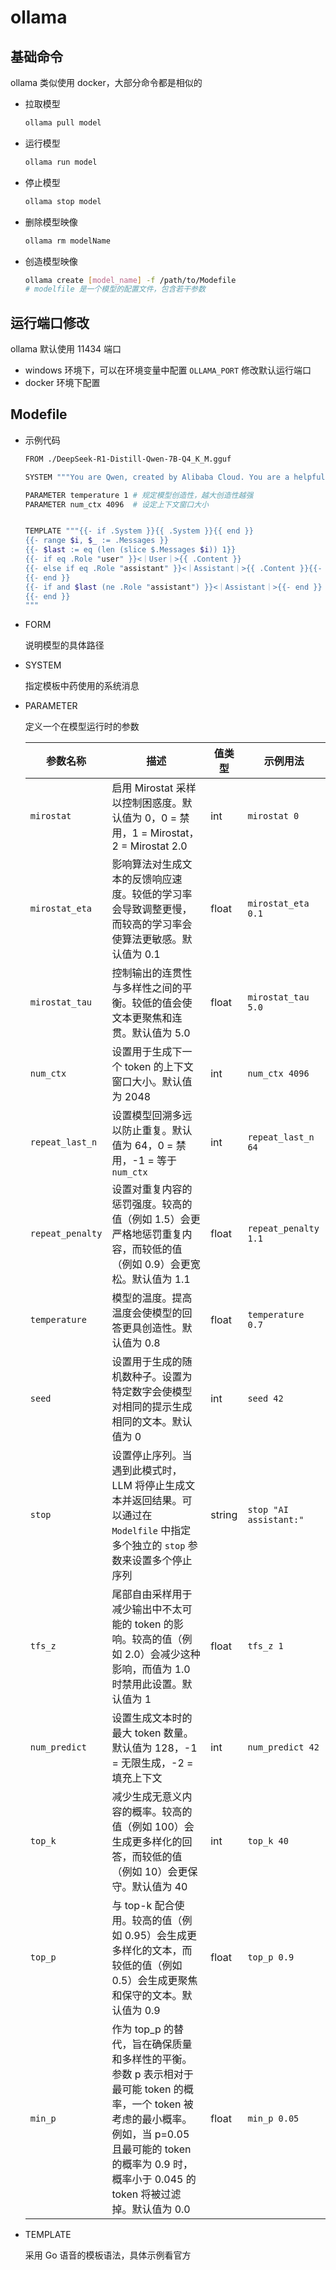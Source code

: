 # ollama

## 基础命令

ollama 类似使用 docker，大部分命令都是相似的

+ 拉取模型

  ```bash
  ollama pull model
  ```

+ 运行模型

  ```bash
  ollama run model
  ```

+ 停止模型

  ```bash
  ollama stop model
  ```

+ 删除模型映像

  ```bash
  ollama rm modelName
  ```

+ 创造模型映像

  ```bash
  ollama create [model_name] -f /path/to/Modefile
  # modelfile 是一个模型的配置文件，包含若干参数
  ```

## 运行端口修改

ollama 默认使用 11434 端口

+ windows 环境下，可以在环境变量中配置 `OLLAMA_PORT` 修改默认运行端口
+ docker 环境下配置 

## Modefile

+ 示例代码

  ```bash
  FROM ./DeepSeek-R1-Distill-Qwen-7B-Q4_K_M.gguf
  
  SYSTEM """You are Qwen, created by Alibaba Cloud. You are a helpful assistant."""
  
  PARAMETER temperature 1 # 规定模型创造性，越大创造性越强
  PARAMETER num_ctx 4096  # 设定上下文窗口大小
  
  
  TEMPLATE """{{- if .System }}{{ .System }}{{ end }}
  {{- range $i, $_ := .Messages }}
  {{- $last := eq (len (slice $.Messages $i)) 1}}
  {{- if eq .Role "user" }}<｜User｜>{{ .Content }}
  {{- else if eq .Role "assistant" }}<｜Assistant｜>{{ .Content }}{{- if not $last }}<｜end▁of▁sentence｜>{{- end }}
  {{- end }}
  {{- if and $last (ne .Role "assistant") }}<｜Assistant｜>{{- end }}
  {{- end }}
  """
  ```

+ FORM 

  说明模型的具体路径

+ SYSTEM

  指定模板中药使用的系统消息

+ PARAMETER

  定义一个在模型运行时的参数

  | 参数名称         | 描述                                                         | 值类型 | 示例用法               |
  | ---------------- | ------------------------------------------------------------ | ------ | ---------------------- |
  | `mirostat`       | 启用 Mirostat 采样以控制困惑度。默认值为 0，0 = 禁用，1 = Mirostat，2 = Mirostat 2.0 | int    | `mirostat 0`           |
  | `mirostat_eta`   | 影响算法对生成文本的反馈响应速度。较低的学习率会导致调整更慢，而较高的学习率会使算法更敏感。默认值为 0.1 | float  | `mirostat_eta 0.1`     |
  | `mirostat_tau`   | 控制输出的连贯性与多样性之间的平衡。较低的值会使文本更聚焦和连贯。默认值为 5.0 | float  | `mirostat_tau 5.0`     |
  | `num_ctx`        | 设置用于生成下一个 token 的上下文窗口大小。默认值为 2048     | int    | `num_ctx 4096`         |
  | `repeat_last_n`  | 设置模型回溯多远以防止重复。默认值为 64，0 = 禁用，-1 = 等于 `num_ctx` | int    | `repeat_last_n 64`     |
  | `repeat_penalty` | 设置对重复内容的惩罚强度。较高的值（例如 1.5）会更严格地惩罚重复内容，而较低的值（例如 0.9）会更宽松。默认值为 1.1 | float  | `repeat_penalty 1.1`   |
  | `temperature`    | 模型的温度。提高温度会使模型的回答更具创造性。默认值为 0.8   | float  | `temperature 0.7`      |
  | `seed`           | 设置用于生成的随机数种子。设置为特定数字会使模型对相同的提示生成相同的文本。默认值为 0 | int    | `seed 42`              |
  | `stop`           | 设置停止序列。当遇到此模式时，LLM 将停止生成文本并返回结果。可以通过在 `Modelfile` 中指定多个独立的 `stop` 参数来设置多个停止序列 | string | `stop "AI assistant:"` |
  | `tfs_z`          | 尾部自由采样用于减少输出中不太可能的 token 的影响。较高的值（例如 2.0）会减少这种影响，而值为 1.0 时禁用此设置。默认值为 1 | float  | `tfs_z 1`              |
  | `num_predict`    | 设置生成文本时的最大 token 数量。默认值为 128，-1 = 无限生成，-2 = 填充上下文 | int    | `num_predict 42`       |
  | `top_k`          | 减少生成无意义内容的概率。较高的值（例如 100）会生成更多样化的回答，而较低的值（例如 10）会更保守。默认值为 40 | int    | `top_k 40`             |
  | `top_p`          | 与 top-k 配合使用。较高的值（例如 0.95）会生成更多样化的文本，而较低的值（例如 0.5）会生成更聚焦和保守的文本。默认值为 0.9 | float  | `top_p 0.9`            |
  | `min_p`          | 作为 top_p 的替代，旨在确保质量和多样性的平衡。参数 p 表示相对于最可能 token 的概率，一个 token 被考虑的最小概率。例如，当 p=0.05 且最可能的 token 的概率为 0.9 时，概率小于 0.045 的 token 将被过滤掉。默认值为 0.0 | float  | `min_p 0.05`           |

+ TEMPLATE

  采用 Go 语音的模板语法，具体示例看官方